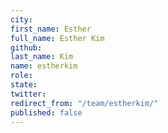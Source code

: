 ```yaml
---
city: 
first_name: Esther
full_name: Esther Kim
github: 
last_name: Kim
name: estherkim
role: 
state: 
twitter: 
redirect_from: "/team/estherkim/"
published: false
---
```


